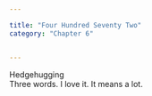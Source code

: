 ```yaml
---

title: "Four Hundred Seventy Two"
category: "Chapter 6"


---
```

<style>
body {
text-align: justify}
</style>

Hedgehugging
<br>
Three words. I love it. It means a lot. 

